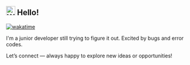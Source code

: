 <h2 align="left"> <img src="https://media.giphy.com/media/hvRJCLFzcasrR4ia7z/giphy.gif" alt="Waving Hand" width="25px" height="25px"> Hello! </h2>

[![wakatime](https://wakatime.com/badge/user/018d2724-5245-41f2-bacd-7b68daa01c31.svg)](https://wakatime.com/@018d2724-5245-41f2-bacd-7b68daa01c31)

I'm a junior developer still trying to figure it out. Excited by bugs and error codes.

Let’s connect — always happy to explore new ideas or opportunities!
